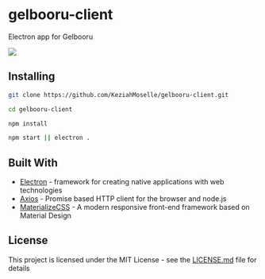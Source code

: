 # gelbooru-client

Electron app for Gelbooru

<img src="/assets/preview.gif">

## Installing

```sh
git clone https://github.com/KeziahMoselle/gelbooru-client.git
```

```sh
cd gelbooru-client
```

```sh
npm install
```

```sh
npm start || electron .
```

## Built With

* [Electron](https://electronjs.org/) - framework for creating native applications with web technologies
* [Axios](https://github.com/axios/axios) - Promise based HTTP client for the browser and node.js
* [MaterializeCSS](http://next.materializecss.com/) - A modern responsive front-end framework based on Material Design


## License

This project is licensed under the MIT License - see the [LICENSE.md](LICENSE.md) file for details